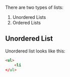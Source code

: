 There are two types of lists:
1. Unordered Lists
2. Ordered Lists

## Unordered List

Unordered list looks like this:

```html
<ul>
	<li
</ul>
```